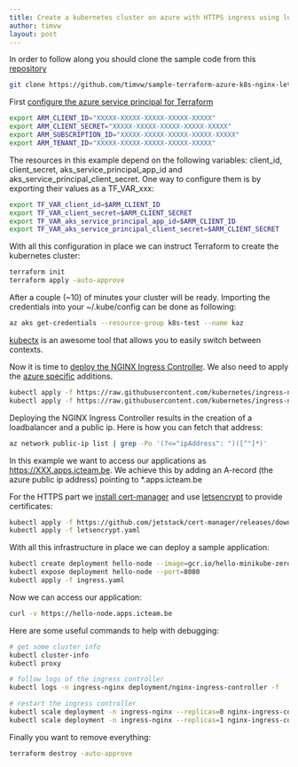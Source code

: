 ```yaml
---
title: Create a kubernetes cluster on azure with HTTPS ingress using letsencrypt
author: timvw
layout: post
---
```


In order to follow along you should clone the sample code from this [repository](https://github.com/timvw/sample-terraform-azure-k8s-nginx-letsencrypt)

```bash
git clone https://github.com/timvw/sample-terraform-azure-k8s-nginx-letsencrypt
```

First [configure the azure service principal for Terraform](https://www.terraform.io/docs/providers/azurerm/guides/service_principal_client_secret.html)

```bash
export ARM_CLIENT_ID="XXXXX-XXXXX-XXXXX-XXXXX-XXXXX"
export ARM_CLIENT_SECRET="XXXXX-XXXXX-XXXXX-XXXXX-XXXXX"
export ARM_SUBSCRIPTION_ID="XXXXX-XXXXX-XXXXX-XXXXX-XXXXX"
export ARM_TENANT_ID="XXXXX-XXXXX-XXXXX-XXXXX-XXXXX"
```

The resources in this example depend on the following variables: client_id, client_secret, aks_service_principal_app_id and aks_service_principal_client_secret. One way to configure them is by exporting their values as a TF_VAR_xxx:

```bash
export TF_VAR_client_id=$ARM_CLIENT_ID
export TF_VAR_client_secret=$ARM_CLIENT_SECRET
export TF_VAR_aks_service_principal_app_id=$ARM_CLIENT_ID
export TF_VAR_aks_service_principal_client_secret=$ARM_CLIENT_SECRET
```

With all this configuration in place we can instruct Terraform to create the kubernetes cluster:

```bash
terraform init
terraform apply -auto-approve
```

After a couple (~10) of minutes your cluster will be ready. Importing the credentials into your ~/.kube/config can be done as following:

```bash
az aks get-credentials --resource-group k8s-test --name kaz
```

[kubectx](https://github.com/ahmetb/kubectx) is an awesome tool that allows you to easily switch between contexts.

Now it is time to [deploy the NGINX Ingress Controller](https://kubernetes.github.io/ingress-nginx/deploy/). We also need to apply the [azure specific](https://kubernetes.github.io/ingress-nginx/deploy/#azure) additions.

```bash
kubectl apply -f https://raw.githubusercontent.com/kubernetes/ingress-nginx/nginx-0.28.0/deploy/static/mandatory.yaml
kubectl apply -f https://raw.githubusercontent.com/kubernetes/ingress-nginx/nginx-0.28.0/deploy/static/provider/cloud-generic.yaml
```

Deploying the NGINX Ingress Controller results in the creation of a loadbalancer and a public ip. Here is how you can fetch that address:

```bash
az network public-ip list | grep -Po '(?<="ipAddress": ")([^"]*)'
```

In this example we want to access our applications as https://XXX.apps.icteam.be.
We achieve this by adding an A-record (the azure public ip address) pointing to *.apps.icteam.be

For the HTTPS part we [install cert-manager](https://cert-manager.io/docs/installation/kubernetes/) and use [letsencrypt](https://letsencrypt.org/) to provide certificates:

```bash
kubectl apply -f https://github.com/jetstack/cert-manager/releases/download/v0.13.0/cert-manager.yaml
kubectl apply -f letsencrypt.yaml 
```

With all this infrastructure in place we can deploy a sample application:

```bash
kubectl create deployment hello-node --image=gcr.io/hello-minikube-zero-install/hello-node
kubectl expose deployment hello-node --port=8080
kubectl apply -f ingress.yaml
```

Now we can access our application:

```bash
curl -v https://hello-node.apps.icteam.be
```

Here are some useful commands to help with debugging:

```bash
# get some cluster info
kubectl cluster-info
kubectl proxy

# follow logs of the ingress controller
kubectl logs -n ingress-nginx deployment/nginx-ingress-controller -f

# restart the ingress controller
kubectl scale deployment -n ingress-nginx --replicas=0 nginx-ingress-controller
kubectl scale deployment -n ingress-nginx --replicas=1 nginx-ingress-controller
```
Finally you want to remove everything:

```bash
terraform destroy -auto-approve
```





